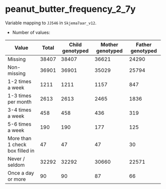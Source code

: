 # peanut_butter_frequency_2_7y
Variable mapping to `JJ546` in `Skjema7aar_v12`.
- Number of values:

| Value | Total | Child genotyped | Mother genotyped | Father genotyped |
| ----- | ----- | --------------- | ---------------- | ---------------- |
| Missing | 38407 | 38407 | 36621 | 24290 |
| Non-missing | 36901 | 36901 | 35029 | 25794 |
| 1-2 times a week | 1211 | 1211 | 1157 |847 |
| 1-3 times per month | 2613 | 2613 | 2465 |1836 |
| 3-4 times a week | 458 | 458 | 436 |319 |
| 5-6 times a week | 190 | 190 | 177 |125 |
| More than 1 check box filled in | 47 | 47 | 47 |30 |
| Never / seldom | 32292 | 32292 | 30660 |22571 |
| Once a day or more | 90 | 90 | 87 |66 |



